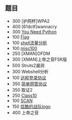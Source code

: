 ## 题目

- 300 [护网杯]WPA2
- 400 [61dctf]wannacry
- 300 [You Need Python](./You%20Need%20Python.md)
- 100 [Flag](./Flag.md)
- 100 [shell流量分析](./shell流量分析.md)
- 100 [misc100](./misc100.md)
- 250 [XMAN]OFDM
- 300 [XMAN]上帝之音FSK版
- 500 Struts2漏洞
- 300 Webshell分析
- 100 [远程登录协议](./远程登录协议.md)
- 350 [简单网管协议](./简单网管协议.md)
- 350 取证2
- 250 [Class10](./Class10.md)
- 100 [SCAN](./SCAN.md)
- 150 [炫酷的战队logo](./炫酷的战队logo.md)
- 400 上帝之音
